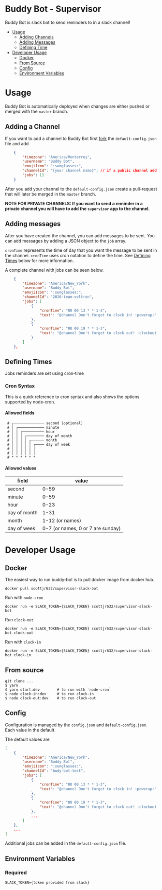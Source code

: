 Buddy Bot - Supervisor
===
Buddy Bot is slack bot to send reminders to in a slack channel!
<!-- toc -->
* [Usage](#usage)
    * [Adding Channels](#adding-a-channel)
    * [Adding Messages](#adding-messages)
    * [Defining Time](#defining-times)
* [Developer Usage](#developer-usage)
    * [Docker](#docker)
    * [From Source](#from-source)
    * [Config](#config)
    * [Environment Variables](#environment-variables)
<!-- tocstop -->
# Usage

Buddy Bot is automatically deployed when changes are either pushed or merged with the `master` branch.

## Adding a Channel

If you want to add a channel to Buddy Bot first [fork](https://github.com/Project-Reclass/buddy-bot-slack/edit/master/default-config.json) the `default-config.json`
file and add 
```json
    {
        "timezone": "America/Monterrey",
        "username": "Buddy Bot",
        "emojiIcon": ":sunglasses:",
        "channelId": "{your channel name}", // if a public channel add a `#` in from of the channel name
        "jobs": []
    }
```

After you add your channel to the `default-config.json` create a pull-request that will later be merged in the `master` branch.

**NOTE FOR PRIVATE CHANNELS: If you want to send a reminder in a private channel you will have to add the `supervisor` app to the channel.**

## Adding messages

After you have created the channel, you can add messages to be sent. You can add messages by adding a JSON object to the `job` array.

`cronTime` represents the time of day that you want the message to be sent in the channel. `cronTime` uses cron notation to define the time. 
See [Defining Times](#defining-times) below for more information.

A complete channel with jobs can be seen below.
```json
    {
        "timezone": "America/New_York",
        "username": "Buddy Bot",
        "emojiIcon": ":sunglasses:",
        "channelId": "2020-team-voltron",
        "jobs": [
            {
                "cronTime": "00 00 13 * * 1-3",
                "text": "@channel Don't forget to clock in! :powerup:"
            },
            {
                "cronTime": "00 00 19 * * 1-3",
                "text": "@channel Don't forget to clock out! :clockout:"
            }
        ]
    },
```

## Defining Times

Jobs reminders are set using cron-time

### Cron Syntax

This is a quick reference to cron syntax and also shows the options supported by node-cron.

#### Allowed fields

```
 # ┌────────────── second (optional)
 # │ ┌──────────── minute
 # │ │ ┌────────── hour
 # │ │ │ ┌──────── day of month
 # │ │ │ │ ┌────── month
 # │ │ │ │ │ ┌──── day of week
 # │ │ │ │ │ │
 # │ │ │ │ │ │
 # * * * * * *
```

#### Allowed values

|     field    |        value        |
|--------------|---------------------|
|    second    |         0-59        |
|    minute    |         0-59        |
|     hour     |         0-23        |
| day of month |         1-31        |
|     month    |     1-12 (or names) |
|  day of week |     0-7 (or names, 0 or 7 are sunday)  |


# Developer Usage

## Docker

The easiest way to run buddy-bot is to pull docker image from docker hub.  

```shell
docker pull scottjr632/supervisor-slack-bot
```

Run with `node-cron`

```shell
docker run -e SLACK_TOKEN={SLACK_TOKEN} scottjr632/supervisor-slack-bot
```

Run `clock-out`

```shell
docker run -e SLACK_TOKEN={SLACK_TOKEN} scottjr632/supervisor-slack-bot clock-out
```

Run with `clock-in`
```shell
docker run -e SLACK_TOKEN={SLACK_TOKEN} scottjr632/supervisor-slack-bot clock-in
```
## From source

```shell
git clone ...
$ yarn
$ yarn start:dev        # to run with `node-cron`
$ node clock-in:dev     # to run clock-in
$ node clock-out:dev    # to run clock-out
```

## Config
Configuration is managed by the `config.json` and `default-config.json`.
Each value in the default.

The default values are

```json
[
    {
        "timezone": "America/New_York",
        "username": "Buddy Bot",
        "emojiIcon": ":sunglasses:",
        "channelId": "budy-bot-test",
        "jobs": [
            {
                "cronTime": "00 00 13 * * 1-3",
                "text": "@channel Don't forget to clock in! :powerup:"
            },
            {
                "cronTime": "00 00 19 * * 1-3",
                "text": "@channel Don't forget to clock out! :clockout:"
            },
            ...
        ]
    },
    ...
]
```

Additional jobs can be added in the `default-config.json` file.

## Environment Variables

### Required

```shell
SLACK_TOKEN={token provided from slack}
```
